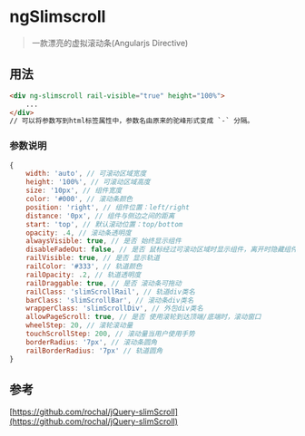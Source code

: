# ngSlimscroll
> 一款漂亮的虚拟滚动条(Angularjs Directive)

## 用法
```html
<div ng-slimscroll rail-visible="true" height="100%">
    ...
</div>
// 可以将参数写到html标签属性中，参数名由原来的驼峰形式变成 `-` 分隔。
```

### 参数说明
```javascript
{
	width: 'auto', // 可滚动区域宽度
    height: '100%', // 可滚动区域高度
    size: '10px', // 组件宽度
    color: '#000', // 滚动条颜色
    position: 'right', // 组件位置：left/right
    distance: '0px', // 组件与侧边之间的距离
    start: 'top', // 默认滚动位置：top/bottom
    opacity: .4, // 滚动条透明度
    alwaysVisible: true, // 是否 始终显示组件
    disableFadeOut: false, // 是否 鼠标经过可滚动区域时显示组件，离开时隐藏组件
    railVisible: true, // 是否 显示轨道
    railColor: '#333', // 轨道颜色
    railOpacity: .2, // 轨道透明度
    railDraggable: true, // 是否 滚动条可拖动
    railClass: 'slimScrollRail', // 轨道div类名 
    barClass: 'slimScrollBar', // 滚动条div类名
    wrapperClass: 'slimScrollDiv', // 外包div类名
    allowPageScroll: true, // 是否 使用滚轮到达顶端/底端时，滚动窗口
    wheelStep: 20, // 滚轮滚动量
    touchScrollStep: 200, // 滚动量当用户使用手势
    borderRadius: '7px', // 滚动条圆角
    railBorderRadius: '7px' // 轨道圆角
}
```

## 参考
[https://github.com/rochal/jQuery-slimScroll](https://github.com/rochal/jQuery-slimScroll)
